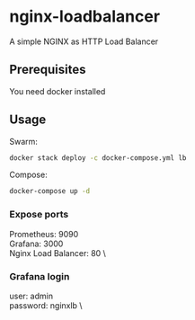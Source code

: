 # nginx-loadbalancer
A simple NGINX as HTTP Load Balancer

## Prerequisites

You need docker installed

## Usage

Swarm:

```bash
docker stack deploy -c docker-compose.yml lb
```

Compose:

```bash
docker-compose up -d
```

### Expose ports

Prometheus: 9090 \
Grafana: 3000 \
Nginx Load Balancer: 80 \

### Grafana login

user: admin \
password: nginxlb \
